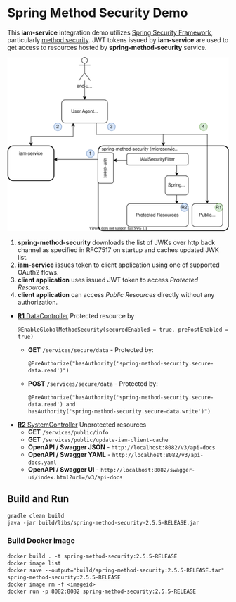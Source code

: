# Spring Method Security Demo
This __iam-service__ integration demo utilizes [Spring Security Framework](https://docs.spring.io/spring-security/site/docs/5.3.3.BUILD-SNAPSHOT/reference/html5/#preface), 
particularly [method security](https://www.baeldung.com/spring-security-method-security). 
JWT tokens issued by __iam-service__ are used to get access to resources hosted by __spring-method-security__ service. 

![demo-architecture](docs/spring-method-security.svg)

1. __spring-method-security__ downloads the list of JWKs over http back channel as specified in RFC7517 on startup and caches updated JWK list.
2. __iam-service__ issues token to client application using one of supported OAuth2 flows.
3. __client application__ uses issued JWT token to access *Protected Resources*. 
4. __client application__ can access *Public Resources* directly without any authorization.

* [__R1__ DataController](src/main/java/one/microproject/iamservice/examples/methodsecurity/controller/DataController.java)
    Protected resource by 
    ```
    @EnableGlobalMethodSecurity(securedEnabled = true, prePostEnabled = true)
    ```
  * __GET__ ``/services/secure/data`` - Protected by:
    ```
    @PreAuthorize("hasAuthority('spring-method-security.secure-data.read')")
    ```
  * __POST__ ``/services/secure/data`` - Protected by:
    ```
    @PreAuthorize("hasAuthority('spring-method-security.secure-data.read') and 
    hasAuthority('spring-method-security.secure-data.write')")
    ``` 
* [__R2__ SystemController](src/main/java/one/microproject/iamservice/examples/methodsecurity/controller/SystemController.java)
  Unprotected resources
  * __GET__ ``/services/public/info``
  * __GET__ ``/services/public/update-iam-client-cache`` 
  * __OpenAPI / Swagger JSON__ - ```http://localhost:8082/v3/api-docs```
  * __OpenAPI / Swagger YAML__ - ```http://localhost:8082/v3/api-docs.yaml```
  * __OpenAPI / Swagger UI__ - ```http://localhost:8082/swagger-ui/index.html?url=/v3/api-docs```


## Build and Run
```
gradle clean build
java -jar build/libs/spring-method-security-2.5.5-RELEASE.jar
```

### Build Docker image 
```
docker build . -t spring-method-security:2.5.5-RELEASE
docker image list
docker save --output="build/spring-method-security:2.5.5-RELEASE.tar" spring-method-security:2.5.5-RELEASE
docker image rm -f <imageid>
docker run -p 8082:8082 spring-method-security:2.5.5-RELEASE
```

